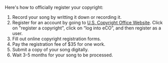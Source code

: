 Here's how to officially register your copyright:

1. Record your song by writting it down or recording it.
2. Register for an account by going to [U.S. Copyright Office Website](http://www.copyright.gov/?_ga=2.997233.1732000233.1591567871-1929185774.1591567871). Click on "register a copyright", click on “log into eCO”, and then register as a user.
3.  Fill out online copyright registration forms.
4. Pay the registration fee of $35 for one work.
5. Submit a copy of your song digitally.
6. Wait 3-5 months for your song to be processed.